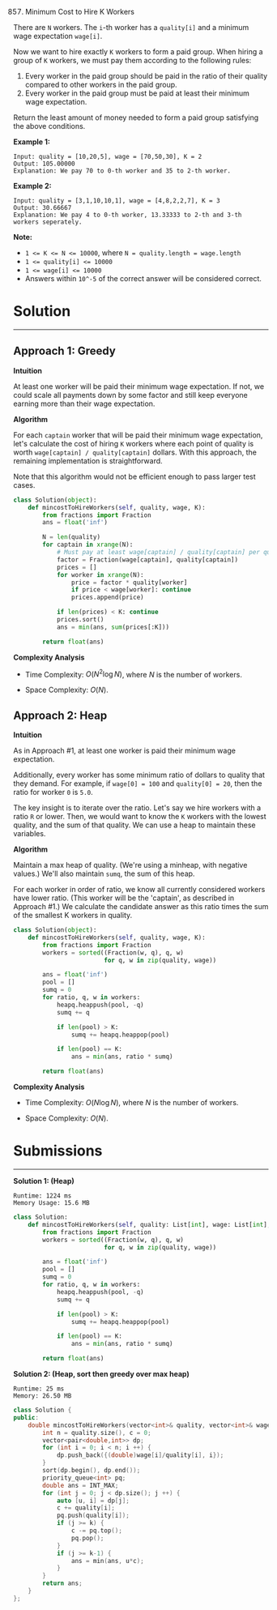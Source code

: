 857. Minimum Cost to Hire K Workers

There are `N` workers.  The `i`-th worker has a `quality[i]` and a minimum wage expectation `wage[i]`.

Now we want to hire exactly `K` workers to form a paid group.  When hiring a group of `K` workers, we must pay them according to the following rules:

1. Every worker in the paid group should be paid in the ratio of their quality compared to other workers in the paid group.
1. Every worker in the paid group must be paid at least their minimum wage expectation.

Return the least amount of money needed to form a paid group satisfying the above conditions.

 

**Example 1:**
```
Input: quality = [10,20,5], wage = [70,50,30], K = 2
Output: 105.00000
Explanation: We pay 70 to 0-th worker and 35 to 2-th worker.
```

**Example 2:**
```
Input: quality = [3,1,10,10,1], wage = [4,8,2,2,7], K = 3
Output: 30.66667
Explanation: We pay 4 to 0-th worker, 13.33333 to 2-th and 3-th workers seperately. 
```

**Note:**

* `1 <= K <= N <= 10000`, where `N = quality.length = wage.length`
* `1 <= quality[i] <= 10000`
* `1 <= wage[i] <= 10000`
* Answers within `10^-5` of the correct answer will be considered correct.

# Solution
---
## Approach 1: Greedy
**Intuition**

At least one worker will be paid their minimum wage expectation. If not, we could scale all payments down by some factor and still keep everyone earning more than their wage expectation.

**Algorithm**

For each `captain` worker that will be paid their minimum wage expectation, let's calculate the cost of hiring `K` workers where each point of quality is worth `wage[captain] / quality[captain]` dollars. With this approach, the remaining implementation is straightforward.

Note that this algorithm would not be efficient enough to pass larger test cases.

```python
class Solution(object):
    def mincostToHireWorkers(self, quality, wage, K):
        from fractions import Fraction
        ans = float('inf')

        N = len(quality)
        for captain in xrange(N):
            # Must pay at least wage[captain] / quality[captain] per qual
            factor = Fraction(wage[captain], quality[captain])
            prices = []
            for worker in xrange(N):
                price = factor * quality[worker]
                if price < wage[worker]: continue
                prices.append(price)

            if len(prices) < K: continue
            prices.sort()
            ans = min(ans, sum(prices[:K]))

        return float(ans)
```

**Complexity Analysis**

* Time Complexity: $O(N^2 \log N)$, where $N$ is the number of workers.

* Space Complexity: $O(N)$.

## Approach 2: Heap
**Intuition**

As in Approach #1, at least one worker is paid their minimum wage expectation.

Additionally, every worker has some minimum ratio of dollars to quality that they demand. For example, if `wage[0] = 100` and `quality[0] = 20`, then the ratio for worker `0` is `5.0`.

The key insight is to iterate over the ratio. Let's say we hire workers with a ratio `R` or lower. Then, we would want to know the `K` workers with the lowest quality, and the sum of that quality. We can use a heap to maintain these variables.

**Algorithm**

Maintain a max heap of quality. (We're using a minheap, with negative values.) We'll also maintain `sumq`, the sum of this heap.

For each worker in order of ratio, we know all currently considered workers have lower ratio. (This worker will be the 'captain', as described in Approach #1.) We calculate the candidate answer as this ratio times the sum of the smallest K workers in quality.

```python
class Solution(object):
    def mincostToHireWorkers(self, quality, wage, K):
        from fractions import Fraction
        workers = sorted((Fraction(w, q), q, w)
                         for q, w in zip(quality, wage))

        ans = float('inf')
        pool = []
        sumq = 0
        for ratio, q, w in workers:
            heapq.heappush(pool, -q)
            sumq += q

            if len(pool) > K:
                sumq += heapq.heappop(pool)

            if len(pool) == K:
                ans = min(ans, ratio * sumq)

        return float(ans)
```

**Complexity Analysis**

* Time Complexity: $O(N \log N)$, where $N$ is the number of workers.

* Space Complexity: $O(N)$.

# Submissions
---
**Solution 1: (Heap)**
```
Runtime: 1224 ms
Memory Usage: 15.6 MB
```
```python
class Solution:
    def mincostToHireWorkers(self, quality: List[int], wage: List[int], K: int) -> float:
        from fractions import Fraction
        workers = sorted((Fraction(w, q), q, w)
                         for q, w in zip(quality, wage))

        ans = float('inf')
        pool = []
        sumq = 0
        for ratio, q, w in workers:
            heapq.heappush(pool, -q)
            sumq += q

            if len(pool) > K:
                sumq += heapq.heappop(pool)

            if len(pool) == K:
                ans = min(ans, ratio * sumq)

        return float(ans)
```

**Solution 2: (Heap, sort then greedy over max heap)**
```
Runtime: 25 ms
Memory: 26.50 MB
```
```c++
class Solution {
public:
    double mincostToHireWorkers(vector<int>& quality, vector<int>& wage, int k) {
        int n = quality.size(), c = 0;
        vector<pair<double,int>> dp;
        for (int i = 0; i < n; i ++) {
            dp.push_back({(double)wage[i]/quality[i], i});
        }
        sort(dp.begin(), dp.end());
        priority_queue<int> pq;
        double ans = INT_MAX;
        for (int j = 0; j < dp.size(); j ++) {
            auto [u, i] = dp[j];
            c += quality[i];
            pq.push(quality[i]);
            if (j >= k) {
                c -= pq.top();
                pq.pop();
            }
            if (j >= k-1) {
                ans = min(ans, u*c);
            }
        }
        return ans;
    }
};
```
